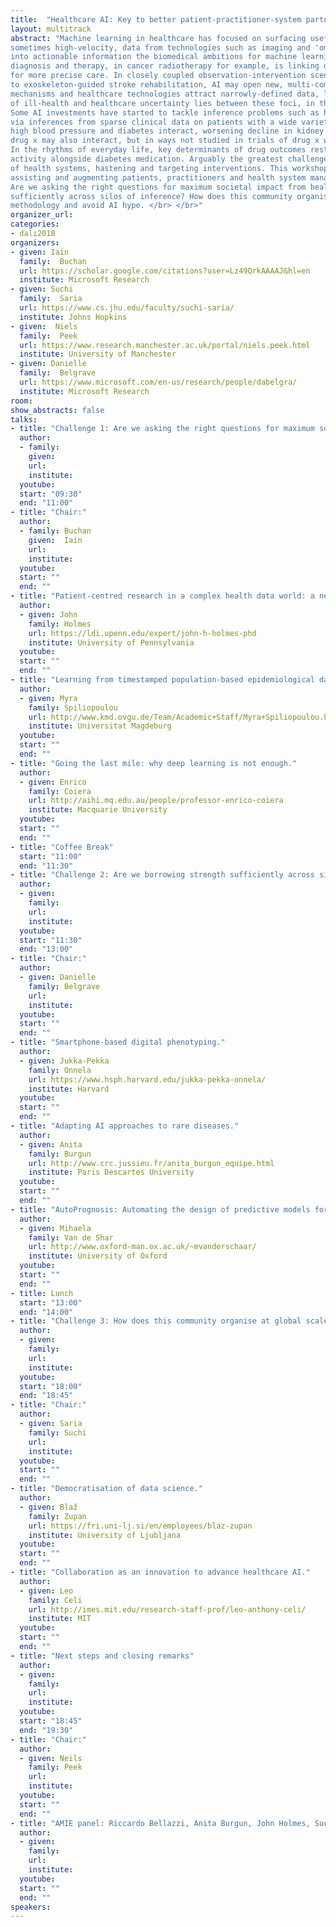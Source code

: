 ```yaml
---
title:  "Healthcare AI: Key to better patient-practitioner-system partnerships"
layout: multitrack
abstract: "Machine learning in healthcare has focused on surfacing useful structure from high-volume, 
sometimes high-velocity, data from technologies such as imaging and 'omics. As this structure is translated 
into actionable information the biomedical ambitions for machine learning are growing. The crossover between 
diagnosis and therapy, in cancer radiotherapy for example, is linking observation and intervention processes 
for more precise care. In closely coupled observation-intervention scenarios, such as brain stimulation linked 
to exoskeleton-guided stroke rehabilitation, AI may open new, multi-component therapies. Single diseases, disciplines, 
mechanisms and healthcare technologies attract narrowly-defined data, learning and inference. Yet, the major burden
of ill-health and healthcare uncertainty lies between these foci, in the noisy, real-world complexity of health and care. 
Some AI investments have started to tackle inference problems such as hastening interventions to save kidney function 
via inferences from sparse clinical data on patients with a wide variety of conditions. Indeed, conditions such as 
high blood pressure and diabetes interact, worsening decline in kidney function. These two conditions and 
drug x may also interact, but in ways not studied in trials of drug x where patients with multiple conditions were excluded. 
In the rhythms of everyday life, key determinants of drug outcomes rest with the patient, for example diet and physical 
activity alongside diabetes medication. Arguably the greatest challenge for AI in healthcare is to surface the dynamics 
of health systems, hastening and targeting interventions. This workshop will assemble a variety of perspectives in accelerating, 
assisting and augmenting patients, practitioners and health system managers with machine learning. We will challenge ourselves to ask: 
Are we asking the right questions for maximum societal impact from health-related machine learning? Are we borrowing strength 
sufficiently across silos of inference? How does this community organise at global scale to share well-formed problems to advance 
methodology and avoid AI hype. </br> </br>" 
organizer_url: 
categories:
- dali2018
organizers:
- given: Iain  
  family:  Buchan 
  url: https://scholar.google.com/citations?user=Lz49QrkAAAAJ&hl=en
  institute: Microsoft Research
- given: Suchi   
  family:  Saria 
  url: https://www.cs.jhu.edu/faculty/suchi-saria/
  institute: Johns Hopkins
- given:  Niels   
  family:  Peek 
  url: https://www.research.manchester.ac.uk/portal/niels.peek.html
  institute: University of Manchester
- given: Danielle  
  family:  Belgrave 
  url: https://www.microsoft.com/en-us/research/people/dabelgra/
  institute: Microsoft Research
room: 
show_abstracts: false
talks:
- title: "Challenge 1: Are we asking the right questions for maximum societal impact from health-related machine learning? Fitting more complex functions to a previously published objective is not a good use of machine learning effort; problems need better selection, framing and evaluation metrics."
  author:
  - family: 
    given:  
    url: 
    institute: 
  youtube: 
  start: "09:30"
  end: "11:00" 
- title: "Chair:"
  author:
  - family: Buchan
    given:  Iain
    url: 
    institute: 
  youtube: 
  start: ""
  end: "" 
- title: "Patient-centred research in a complex health data world: a new role for ML."
  author:
  - given: John 
    family: Holmes
    url: https://ldi.upenn.edu/expert/john-h-holmes-phd
    institute: University of Pennsylvania
  youtube: 
  start: ""
  end: ""
- title: "Learning from timestamped population-based epidemiological data."
  author:
  - given: Myra  
    family: Spiliopoulou
    url: http://www.kmd.ovgu.de/Team/Academic+Staff/Myra+Spiliopoulou.html
    institute: Universitat Magdeburg
  youtube: 
  start: ""
  end: ""
- title: "Going the last mile: why deep learning is not enough."
  author:
  - given: Enrico 
    family: Coiera
    url: http://aihi.mq.edu.au/people/professor-enrico-coiera
    institute: Macquarie University
  youtube: 
  start: ""
  end: ""
- title: "Coffee Break"
  start: "11:00"
  end: "11:30"
- title: "Challenge 2: Are we borrowing strength sufficiently across silos of inference to be patient-centred and population-serving? Studies that focus on prediction using offline datasets without collaborative feedback are limited; problems need addressing within systems at reasonable resolution (time, place, person)."
  author: 
  - given: 
    family: 
    url: 
    institute: 
  youtube: 
  start: "11:30"
  end: "13:00" 
- title: "Chair:"
  author: 
  - given: Danielle
    family: Belgrave
    url: 
    institute: 
  youtube: 
  start: ""
  end: "" 
- title: "Smartphone-based digital phenotyping."
  author:
  - given: Jukka-Pekka
    family: Onnela
    url: https://www.hsph.harvard.edu/jukka-pekka-onnela/
    institute: Harvard
  youtube: 
  start: ""
  end: ""
- title: "Adapting AI approaches to rare diseases."
  author:
  - given: Anita
    family: Burgun
    url: http://www.crc.jussieu.fr/anita_burgun_equipe.html
    institute: Paris Descartes University
  youtube: 
  start: ""
  end: ""
- title: "AutoPrognosis: Automating the design of predictive models for clinical risk and prognosis."
  author:
  - given: Mihaela  
    family: Van de Shar
    url: http://www.oxford-man.ox.ac.uk/~mvanderschaar/
    institute: University of Oxford
  youtube: 
  start: ""
  end: ""
- title: Lunch
  start: "13:00"
  end: "14:00"
- title: "Challenge 3: How does this community organise at global scale to share well-formed problems to advance health data science and avoid AI hype? Technology-led collaborations attract poorly framed problems; our field needs to embrace a more interdisciplinary approach and pursue more careful and meaningful collaborations, in concert."
  author:
  - given: 
    family: 
    url: 
    institute: 
  youtube: 
  start: "18:00"
  end: "18:45"
- title: "Chair:" 
  author:
  - given: Saria
    family: Suchi
    url: 
    institute: 
  youtube: 
  start: ""
  end: ""
- title: "Democratisation of data science."
  author:
  - given: Blaž  
    family: Zupan
    url: https://fri.uni-lj.si/en/employees/blaz-zupan
    institute: University of Ljubljana
  youtube: 
  start: ""
  end: ""
- title: "Collaboration as an innovation to advance healthcare AI."
  author:
  - given: Leo 
    family: Celi
    url: http://imes.mit.edu/research-staff-prof/leo-anthony-celi/
    institute: MIT
  youtube: 
  start: ""
  end: ""
- title: "Next steps and closing remarks"
  author:
  - given: 
    family:
    url: 
    institute: 
  youtube: 
  start: "18:45"
  end: "19:30"
- title: "Chair:" 
  author:
  - given: Neils
    family: Peek
    url: 
    institute: 
  youtube: 
  start: ""
  end: ""
- title: "AMIE panel: Riccardo Bellazzi, Anita Burgun, John Holmes, Suchi Saria and Allan Tucker"
  author:
  - given:  
    family: 
    url: 
    institute: 
  youtube: 
  start: ""
  end: ""
speakers:
---
```

